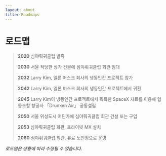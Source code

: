 ```yaml
---
layout: about
title: Roadmaps
---
```


# 로드맵
>**2020** 심야훠궈클럽 발족
>
>**2030** 서울 적당한 상가 건물에 심야훠궈클럽 회관 임대
>
>**2032** Larry Kim, 일론 머스크 회사의 냉동인간 프로젝트 참가
>
>**2042** Larry Kim, 일론 머스크 회사의 냉동인간 프로젝트에서 귀환
>
>**2045** Larry Kim이 냉동인간 프로젝트에서 획득한 SpaceX 자료를 이용해 협동조합 항공사 「Drunken Air」 공동설립
>
>**2050** 서울 위성도시 어딘가에 심야훠궈클럽 회관 건설 또는 구입
>
>**2053** 심야훠궈클럽 회관, 프라이빗 MX 설치
>
>**2060** 심야훠궈클럽 회관, 유료 노인정으로 운영

*로드맵은 상황에 따라 수정될 수 있습니다.*
